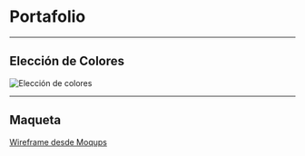 # Portafolio
***
## Elección de Colores
![Elección de colores](https://image.prntscr.com/image/lkLFYQkCQd2eJfy4wlGK_A.jpg)

***

## Maqueta
[Wireframe desde Moqups](https://app.moqups.com/tankodani@gmail.com/bQk7JoBUt1/view)


